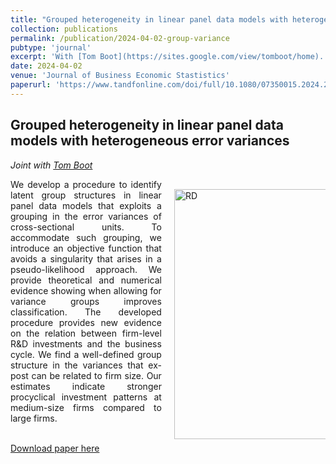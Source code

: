 ```yaml
---
title: "Grouped heterogeneity in linear panel data models with heterogeneous error variances"
collection: publications
permalink: /publication/2024-04-02-group-variance
pubtype: 'journal'
excerpt: 'With [Tom Boot](https://sites.google.com/view/tomboot/home).'
date: 2024-04-02
venue: 'Journal of Business Economic Stastistics'
paperurl: 'https://www.tandfonline.com/doi/full/10.1080/07350015.2024.2325440'
---
```


<section style="clear:both">
<h2> Grouped heterogeneity in linear panel data models with heterogeneous error variances </h2>
<i> Joint with <a href="https://sites.google.com/view/tomboot">Tom Boot</a> </i>

<div class="row" style="width: 100%; break-after: always;">
<div class="column" style="float: left; width: 48%;">
        <p style="text-align: justify;"> We develop a procedure to identify latent group structures in linear panel data models that exploits a grouping in the error variances of cross-sectional units. To accommodate such grouping, we introduce an objective function that avoids a singularity that arises in a pseudo-likelihood approach. We provide theoretical and numerical evidence showing when allowing for variance groups improves classification. The developed procedure provides new evidence on the relation between firm-level R&D investments and the business cycle. We find a well-defined group structure in the variances that ex-post can be related to firm size. Our estimates indicate stronger procyclical investment patterns at medium-size firms compared to large firms. </p>
<br/>
<a href="https://www.tandfonline.com/doi/full/10.1080/07350015.2024.2325440">Download paper here</a>
</div>
<div class="column" style="float: right; width: 48%;   margin-top: 30px;">
        <img src="{{site.baseurl}}/images/RD_mv4_cluster.png" alt="RD" width="420" height="400">
    </div>
</div>
<div style="page-break-after: always"></div>
</section>



